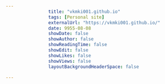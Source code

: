 ---
                title: "vkmki001.github.io"
                tags: [Personal site]
                externalUrl: "https://vkmki001.github.io/"
                date: 9955-08-08
                showDate: false
                showAuthor: false
                showReadingTime: false
                showEdit: false
                showLikes: false
                showViews: false
                layoutBackgroundHeaderSpace: false
                ---
